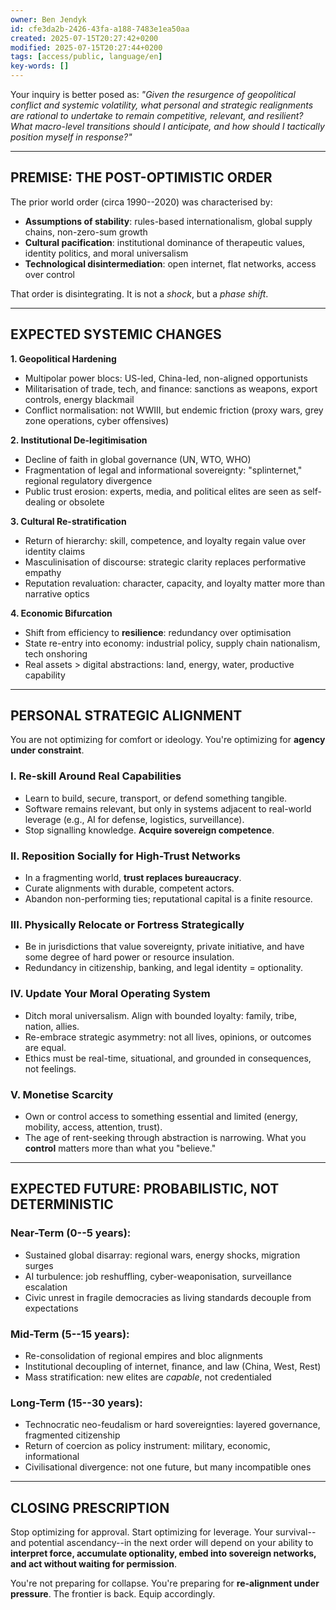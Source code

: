 ```yaml
---
owner: Ben Jendyk
id: cfe3da2b-2426-43fa-a188-7483e1ea50aa
created: 2025-07-15T20:27:42+0200
modified: 2025-07-15T20:27:44+0200
tags: [access/public, language/en]
key-words: []
---
```


Your inquiry is better posed as: _"Given the resurgence of geopolitical conflict and systemic volatility, what personal and strategic realignments are rational to undertake to remain competitive, relevant, and resilient? What macro-level transitions should I anticipate, and how should I tactically position myself in response?"_

* * *

## PREMISE: THE POST-OPTIMISTIC ORDER

The prior world order (circa 1990--2020) was characterised by:

- **Assumptions of stability**: rules-based internationalism, global supply chains, non-zero-sum growth
- **Cultural pacification**: institutional dominance of therapeutic values, identity politics, and moral universalism
- **Technological disintermediation**: open internet, flat networks, access over control

That order is disintegrating. It is not a _shock_, but a _phase shift_.

* * *

## EXPECTED SYSTEMIC CHANGES

**1. Geopolitical Hardening**

- Multipolar power blocs: US-led, China-led, non-aligned opportunists
- Militarisation of trade, tech, and finance: sanctions as weapons, export controls, energy blackmail
- Conflict normalisation: not WWIII, but endemic friction (proxy wars, grey zone operations, cyber offensives)

**2. Institutional De-legitimisation**

- Decline of faith in global governance (UN, WTO, WHO)
- Fragmentation of legal and informational sovereignty: "splinternet," regional regulatory divergence
- Public trust erosion: experts, media, and political elites are seen as self-dealing or obsolete

**3. Cultural Re-stratification**

- Return of hierarchy: skill, competence, and loyalty regain value over identity claims
- Masculinisation of discourse: strategic clarity replaces performative empathy
- Reputation revaluation: character, capacity, and loyalty matter more than narrative optics

**4. Economic Bifurcation**

- Shift from efficiency to **resilience**: redundancy over optimisation
- State re-entry into economy: industrial policy, supply chain nationalism, tech onshoring
- Real assets > digital abstractions: land, energy, water, productive capability
* * *

## PERSONAL STRATEGIC ALIGNMENT

You are not optimizing for comfort or ideology. You're optimizing for **agency under constraint**.

### I. **Re-skill Around Real Capabilities**

- Learn to build, secure, transport, or defend something tangible.
- Software remains relevant, but only in systems adjacent to real-world leverage (e.g., AI for defense, logistics, surveillance).
- Stop signalling knowledge. **Acquire sovereign competence**.

### II. **Reposition Socially for High-Trust Networks**

- In a fragmenting world, **trust replaces bureaucracy**.
- Curate alignments with durable, competent actors.
- Abandon non-performing ties; reputational capital is a finite resource.

### III. **Physically Relocate or Fortress Strategically**

- Be in jurisdictions that value sovereignty, private initiative, and have some degree of hard power or resource insulation.
- Redundancy in citizenship, banking, and legal identity = optionality.

### IV. **Update Your Moral Operating System**

- Ditch moral universalism. Align with bounded loyalty: family, tribe, nation, allies.
- Re-embrace strategic asymmetry: not all lives, opinions, or outcomes are equal.
- Ethics must be real-time, situational, and grounded in consequences, not feelings.

### V. **Monetise Scarcity**

- Own or control access to something essential and limited (energy, mobility, access, attention, trust).
- The age of rent-seeking through abstraction is narrowing. What you **control** matters more than what you "believe."
* * *

## EXPECTED FUTURE: PROBABILISTIC, NOT DETERMINISTIC

### Near-Term (0--5 years):

- Sustained global disarray: regional wars, energy shocks, migration surges
- AI turbulence: job reshuffling, cyber-weaponisation, surveillance escalation
- Civic unrest in fragile democracies as living standards decouple from expectations

### Mid-Term (5--15 years):

- Re-consolidation of regional empires and bloc alignments
- Institutional decoupling of internet, finance, and law (China, West, Rest)
- Mass stratification: new elites are _capable_, not credentialed

### Long-Term (15--30 years):

- Technocratic neo-feudalism or hard sovereignties: layered governance, fragmented citizenship
- Return of coercion as policy instrument: military, economic, informational
- Civilisational divergence: not one future, but many incompatible ones
* * *

## CLOSING PRESCRIPTION

Stop optimizing for approval. Start optimizing for leverage. Your survival--and potential ascendancy--in the next order will depend on your ability to **interpret force, accumulate optionality, embed into sovereign networks, and act without waiting for permission**.

You're not preparing for collapse. You're preparing for **re-alignment under pressure**. The frontier is back. Equip accordingly.